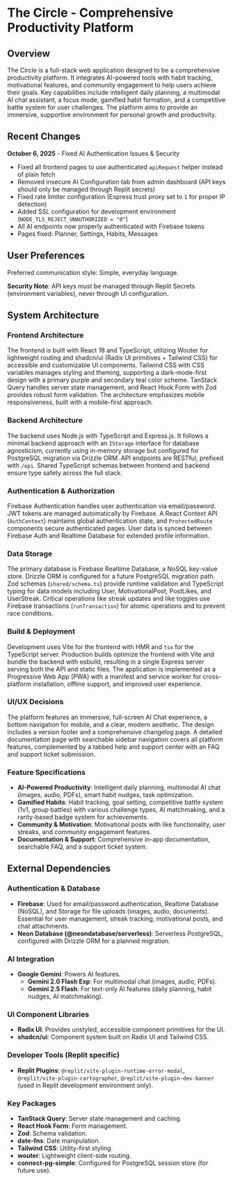 # The Circle - Comprehensive Productivity Platform

## Overview

The Circle is a full-stack web application designed to be a comprehensive productivity platform. It integrates AI-powered tools with habit tracking, motivational features, and community engagement to help users achieve their goals. Key capabilities include intelligent daily planning, a multimodal AI chat assistant, a focus mode, gamified habit formation, and a competitive battle system for user challenges. The platform aims to provide an immersive, supportive environment for personal growth and productivity.

## Recent Changes

**October 6, 2025** - Fixed AI Authentication Issues & Security
- Fixed all frontend pages to use authenticated `apiRequest` helper instead of plain fetch
- Removed insecure AI Configuration tab from admin dashboard (API keys should only be managed through Replit secrets)
- Fixed rate limiter configuration (Express trust proxy set to `1` for proper IP detection)
- Added SSL configuration for development environment (`NODE_TLS_REJECT_UNAUTHORIZED = "0"`)
- All AI endpoints now properly authenticated with Firebase tokens
- Pages fixed: Planner, Settings, Habits, Messages

## User Preferences

Preferred communication style: Simple, everyday language.

**Security Note**: API keys must be managed through Replit Secrets (environment variables), never through UI configuration.

## System Architecture

### Frontend Architecture

The frontend is built with React 18 and TypeScript, utilizing Wouter for lightweight routing and shadcn/ui (Radix UI primitives + Tailwind CSS) for accessible and customizable UI components. Tailwind CSS with CSS variables manages styling and theming, supporting a dark-mode-first design with a primary purple and secondary teal color scheme. TanStack Query handles server state management, and React Hook Form with Zod provides robust form validation. The architecture emphasizes mobile responsiveness, built with a mobile-first approach.

### Backend Architecture

The backend uses Node.js with TypeScript and Express.js. It follows a minimal backend approach with an `IStorage` interface for database agnosticism, currently using in-memory storage but configured for PostgreSQL migration via Drizzle ORM. API endpoints are RESTful, prefixed with `/api`. Shared TypeScript schemas between frontend and backend ensure type safety across the full stack.

### Authentication & Authorization

Firebase Authentication handles user authentication via email/password. JWT tokens are managed automatically by Firebase. A React Context API (`AuthContext`) maintains global authentication state, and `ProtectedRoute` components secure authenticated pages. User data is synced between Firebase Auth and Realtime Database for extended profile information.

### Data Storage

The primary database is Firebase Realtime Database, a NoSQL key-value store. Drizzle ORM is configured for a future PostgreSQL migration path. Zod schemas (`shared/schema.ts`) provide runtime validation and TypeScript typing for data models including User, MotivationalPost, PostLikes, and UserStreak. Critical operations like streak updates and like toggles use Firebase transactions (`runTransaction`) for atomic operations and to prevent race conditions.

### Build & Deployment

Development uses Vite for the frontend with HMR and `tsx` for the TypeScript server. Production builds optimize the frontend with Vite and bundle the backend with esbuild, resulting in a single Express server serving both the API and static files. The application is implemented as a Progressive Web App (PWA) with a manifest and service worker for cross-platform installation, offline support, and improved user experience.

### UI/UX Decisions

The platform features an immersive, full-screen AI Chat experience, a bottom navigation for mobile, and a clear, modern aesthetic. The design includes a version footer and a comprehensive changelog page. A detailed documentation page with searchable sidebar navigation covers all platform features, complemented by a tabbed help and support center with an FAQ and support ticket submission.

### Feature Specifications

- **AI-Powered Productivity**: Intelligent daily planning, multimodal AI chat (images, audio, PDFs), smart habit nudges, task optimization.
- **Gamified Habits**: Habit tracking, goal setting, competitive battle system (1v1, group battles) with various challenge types, AI matchmaking, and a rarity-based badge system for achievements.
- **Community & Motivation**: Motivational posts with like functionality, user streaks, and community engagement features.
- **Documentation & Support**: Comprehensive in-app documentation, searchable FAQ, and a support ticket system.

## External Dependencies

### Authentication & Database
- **Firebase**: Used for email/password authentication, Realtime Database (NoSQL), and Storage for file uploads (images, audio, documents). Essential for user management, streak tracking, motivational posts, and chat attachments.
- **Neon Database (@neondatabase/serverless)**: Serverless PostgreSQL, configured with Drizzle ORM for a planned migration.

### AI Integration
- **Google Gemini**: Powers AI features.
  - **Gemini 2.0 Flash Exp**: For multimodal chat (images, audio, PDFs).
  - **Gemini 2.5 Flash**: For text-only AI features (daily planning, habit nudges, AI matchmaking).

### UI Component Libraries
- **Radix UI**: Provides unstyled, accessible component primitives for the UI.
- **shadcn/ui**: Component system built on Radix UI and Tailwind CSS.

### Developer Tools (Replit specific)
- **Replit Plugins**: `@replit/vite-plugin-runtime-error-modal`, `@replit/vite-plugin-cartographer`, `@replit/vite-plugin-dev-banner` (used in Replit development environment only).

### Key Packages
- **TanStack Query**: Server state management and caching.
- **React Hook Form**: Form management.
- **Zod**: Schema validation.
- **date-fns**: Date manipulation.
- **Tailwind CSS**: Utility-first styling.
- **wouter**: Lightweight client-side routing.
- **connect-pg-simple**: Configured for PostgreSQL session store (for future use).